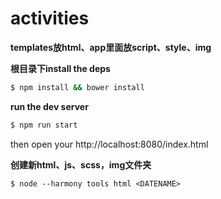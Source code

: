 # activities
**templates放html、app里面放script、style、img**

**根目录下install the deps**
```bash
$ npm install && bower install
```

**run the dev server**
```bash
$ npm run start
```

then open your http://localhost:8080/index.html 

**创建新html、js、scss，img文件夹**
```
$ node --harmony tools html <DATENAME>
```